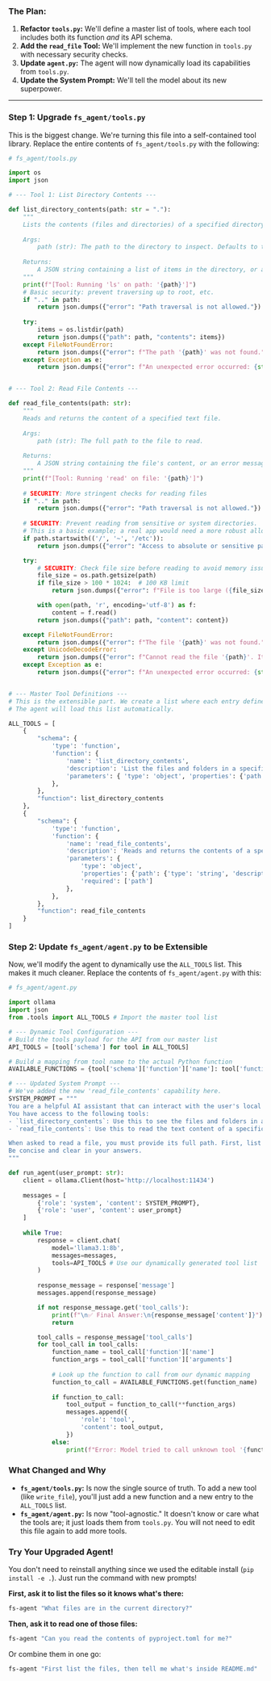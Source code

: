 ### The Plan:
1.  **Refactor `tools.py`:** We'll define a master list of tools, where each tool includes both its function *and* its API schema.
2.  **Add the `read_file` Tool:** We'll implement the new function in `tools.py` with necessary security checks.
3.  **Update `agent.py`:** The agent will now dynamically load its capabilities from `tools.py`.
4.  **Update the System Prompt:** We'll tell the model about its new superpower.

---

### Step 1: Upgrade `fs_agent/tools.py`

This is the biggest change. We're turning this file into a self-contained tool library. Replace the entire contents of `fs_agent/tools.py` with the following:

```python
# fs_agent/tools.py

import os
import json

# --- Tool 1: List Directory Contents ---

def list_directory_contents(path: str = "."):
    """
    Lists the contents (files and directories) of a specified directory path.
    
    Args:
        path (str): The path to the directory to inspect. Defaults to the current directory ('.').
    
    Returns:
        A JSON string containing a list of items in the directory, or an error message.
    """
    print(f"[Tool: Running 'ls' on path: '{path}']")
    # Basic security: prevent traversing up to root, etc.
    if ".." in path:
        return json.dumps({"error": "Path traversal is not allowed."})
            
    try:
        items = os.listdir(path)
        return json.dumps({"path": path, "contents": items})
    except FileNotFoundError:
        return json.dumps({"error": f"The path '{path}' was not found."})
    except Exception as e:
        return json.dumps({"error": f"An unexpected error occurred: {str(e)}"})


# --- Tool 2: Read File Contents ---

def read_file_contents(path: str):
    """
    Reads and returns the content of a specified text file.
    
    Args:
        path (str): The full path to the file to read.
    
    Returns:
        A JSON string containing the file's content, or an error message.
    """
    print(f"[Tool: Running 'read' on file: '{path}']")
    
    # SECURITY: More stringent checks for reading files
    if ".." in path:
        return json.dumps({"error": "Path traversal is not allowed."})
    
    # SECURITY: Prevent reading from sensitive or system directories.
    # This is a basic example; a real app would need a more robust allow/deny list.
    if path.startswith(('/', '~', '/etc')):
        return json.dumps({"error": "Access to absolute or sensitive paths is denied."})

    try:
        # SECURITY: Check file size before reading to avoid memory issues.
        file_size = os.path.getsize(path)
        if file_size > 100 * 1024:  # 100 KB limit
            return json.dumps({"error": f"File is too large ({file_size} bytes). Max size is 100KB."})

        with open(path, 'r', encoding='utf-8') as f:
            content = f.read()
        return json.dumps({"path": path, "content": content})

    except FileNotFoundError:
        return json.dumps({"error": f"The file '{path}' was not found."})
    except UnicodeDecodeError:
        return json.dumps({"error": f"Cannot read the file '{path}'. It may be a binary file, not text."})
    except Exception as e:
        return json.dumps({"error": f"An unexpected error occurred: {str(e)}"})


# --- Master Tool Definitions ---
# This is the extensible part. We create a list where each entry defines a tool.
# The agent will load this list automatically.

ALL_TOOLS = [
    {
        "schema": {
            'type': 'function',
            'function': {
                'name': 'list_directory_contents',
                'description': 'List the files and folders in a specified directory path.',
                'parameters': { 'type': 'object', 'properties': {'path': {'type': 'string'}}},
            },
        },
        "function": list_directory_contents
    },
    {
        "schema": {
            'type': 'function',
            'function': {
                'name': 'read_file_contents',
                'description': 'Reads and returns the contents of a specified text file.',
                'parameters': {
                    'type': 'object',
                    'properties': {'path': {'type': 'string', 'description': 'The path to the file.'}},
                    'required': ['path']
                },
            },
        },
        "function": read_file_contents
    }
]
```

### Step 2: Update `fs_agent/agent.py` to be Extensible

Now, we'll modify the agent to dynamically use the `ALL_TOOLS` list. This makes it much cleaner. Replace the contents of `fs_agent/agent.py` with this:

```python
# fs_agent/agent.py

import ollama
import json
from .tools import ALL_TOOLS # Import the master tool list

# --- Dynamic Tool Configuration ---
# Build the tools payload for the API from our master list
API_TOOLS = [tool['schema'] for tool in ALL_TOOLS]

# Build a mapping from tool name to the actual Python function
AVAILABLE_FUNCTIONS = {tool['schema']['function']['name']: tool['function'] for tool in ALL_TOOLS}

# --- Updated System Prompt ---
# We've added the new 'read_file_contents' capability here.
SYSTEM_PROMPT = """
You are a helpful AI assistant that can interact with the user's local file system.
You have access to the following tools:
- `list_directory_contents`: Use this to see the files and folders in a directory.
- `read_file_contents`: Use this to read the text content of a specific file.

When asked to read a file, you must provide its full path. First, list the files if you are unsure of the path.
Be concise and clear in your answers.
"""

def run_agent(user_prompt: str):
    client = ollama.Client(host='http://localhost:11434')
    
    messages = [
        {'role': 'system', 'content': SYSTEM_PROMPT},
        {'role': 'user', 'content': user_prompt}
    ]
    
    while True:
        response = client.chat(
            model='llama3.1:8b', 
            messages=messages,
            tools=API_TOOLS # Use our dynamically generated tool list
        )
        
        response_message = response['message']
        messages.append(response_message)

        if not response_message.get('tool_calls'):
            print(f"\n✅ Final Answer:\n{response_message['content']}")
            return

        tool_calls = response_message['tool_calls']
        for tool_call in tool_calls:
            function_name = tool_call['function']['name']
            function_args = tool_call['function']['arguments']
            
            # Look up the function to call from our dynamic mapping
            function_to_call = AVAILABLE_FUNCTIONS.get(function_name)
            
            if function_to_call:
                tool_output = function_to_call(**function_args)
                messages.append({
                    'role': 'tool',
                    'content': tool_output,
                })
            else:
                print(f"Error: Model tried to call unknown tool '{function_name}'")

```

### What Changed and Why

*   **`fs_agent/tools.py`:** Is now the single source of truth. To add a new tool (like `write_file`), you'll just add a new function and a new entry to the `ALL_TOOLS` list.
*   **`fs_agent/agent.py`:** Is now "tool-agnostic." It doesn't know or care what the tools are; it just loads them from `tools.py`. You will not need to edit this file again to add more tools.

### Try Your Upgraded Agent!

You don't need to reinstall anything since we used the editable install (`pip install -e .`). Just run the command with new prompts!

**First, ask it to list the files so it knows what's there:**
```bash
fs-agent "What files are in the current directory?"
```

**Then, ask it to read one of those files:**
```bash
fs-agent "Can you read the contents of pyproject.toml for me?"
```

Or combine them in one go:
```bash
fs-agent "First list the files, then tell me what's inside README.md"
```

